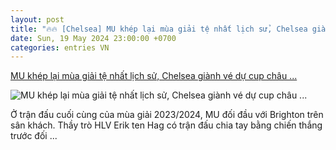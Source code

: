 ```yaml
---
layout: post
title: "🔥🔥 [Chelsea] MU khép lại mùa giải tệ nhất lịch sử, Chelsea giành vé dự cup châu ..."
date: Sun, 19 May 2024 23:00:00 +0700
categories: entries VN
---
```

[MU khép lại mùa giải tệ nhất lịch sử, Chelsea giành vé dự cup châu ...](http://baoyenbai.com.vn/15/322927/MU-khep-lai-mua-giai-te-nhat-lich-su-Chelsea-gianh-ve-du-cup-chau-Au.aspx)

![MU khép lại mùa giải tệ nhất lịch sử, Chelsea giành vé dự cup châu ...](https://ims.baoyenbai.com.vn/NewsImg/5_2024/322927_20-5-muagiai.jpg)

Ở trận đấu cuối cùng của mùa giải 2023/2024, MU đối đầu với Brighton trên sân khách. Thầy trò HLV Erik ten Hag có trận đấu chia tay bằng chiến thắng trước đối ...

